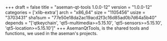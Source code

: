 +++
draft = false
title = "aseman-qt-tools 1.0.0-12"
version = "1.0.0-12"
categories = ['xlib-extra']
arch = "x86_64"
size = "1105456"
usize = "3703431"
sha1sum = "77e50e18da2ac19acd2f3c16d85ad0b7d64a5b40"
depends = "['qtkeychain', 'qt5-multimedia>=5.15.10', 'qt5-sensors>=5.15.10', 'qt5-location>=5.15.10']"
+++
AsemanQtTools, is the shared tools and functions, we used in the aseman's projects.
